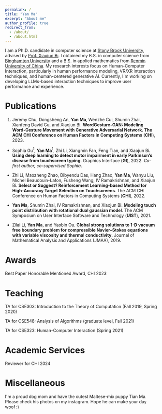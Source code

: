 ```yaml
---
permalink: /
title: "Yan Ma"
excerpt: "About me"
author_profile: true
redirect_from:
  - /about/
  - /about.html
---
```


I am a Ph.D. candidate in computer science at [Stony Brook University](https://www.stonybrook.edu), advised by [Prof. Xiaojun Bi](https://www3.cs.stonybrook.edu/~xiaojun/). I obtained my B.S. in computer science from [Binghamton University](https://www.binghamton.edu/) and a B.S. in applied mathematics from [Renmin University of China](https://en.ruc.edu.cn/). My research interests focus on Human-Computer Interaction, particularly in human performance modeling, VR/XR interaction techniques, and human-centered generative AI. Currently, I'm working on developing LLMs-based interaction techniques to improve user performance and experience.

Publications
======
1. Jeremy Chu, Dongsheng An, **Yan Ma**, Wenzhe Cui, Shumin Zhai, Xianfeng David Gu, and Xiaojun Bi. **WordGesture-GAN: Modeling Word-Gesture Movement with Generative Adversarial Network. The ACM CHI Conference on Human Factors in Computing Systems** (**CHI**), 2023.

- Sophia Gu$^1$, **Yan Ma$^1$**, Zhi Li, Xiangmin Fan, Feng Tian, and Xiaojun Bi. **Using deep learning to detect motor impairment in early Parkinson’s disease from touchscreen typing**. Graphics Interface (**GI**), 2022. *Co-first author, co-supervised Sophia*.

- Zhi Li, Maozheng Zhao, Dibyendu Das, Hang Zhao, **Yan Ma**, Wanyu Liu, Michel Beaudouin-Lafon, Fusheng Wang, IV Ramakrishnan, and Xiaojun Bi. **Select or Suggest? Reinforcement Learning-based Method for High-Accuracy Target Selection on Touchscreens**. The ACM CHI Conference on Human Factors in Computing Systems (**CHI**), 2022.

- **Yan Ma**, Shumin Zhai, IV Ramakrishnan, and Xiaojun Bi. **Modeling touch point distribution with rotational dual gaussian model**. The ACM Symposium on User Interface Software and Technology (**UIST**), 2021.

- Zilai Li, **Yan Ma**, and Yaobin Ou. **Global strong solutions to 1-D vacuum free boundary problem for compressible Navier–Stokes equations with variable viscosity and thermal conductivity**. Journal of Mathematical Analysis and Applications (JMAA), 2019.

Awards
======
Best Paper Honorable Mentioned Award, CHI 2023

Teaching
======
TA for CSE303: Introduction to the Theory of Computation (Fall 2019, Spring 2020)

TA for CSE548: Analysis of Algorithms (graduate level, Fall 2021)

TA for CSE323: Human-Computer Interaction (Spring 2021)

Academic Services
======
Reviewer for CHI 2024

Miscellaneous
======
I'm a proud dog mom and have the cutest Maltese-mix puppy Tian Ma. Please check his photos on my instagram. Hope he can make your day woof :) 
